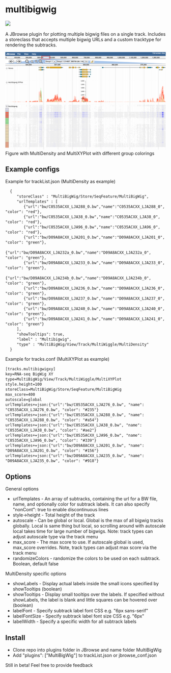 # multibigwig

[![](https://travis-ci.org/elsiklab/multibigwig.svg?branch=master)](https://travis-ci.org/elsiklab/multibigwig)

A JBrowse plugin for plotting multiple bigwig files on a single track. Includes a storeclass
that accepts multiple bigwig URLs and a custom tracktype for rendering the subtracks.


![](img/out.png)
Figure with MultiDensity and MultiXYPlot with different group colorings


## Example configs

Example for trackList.json (MultiDensity as example)

      {
         "storeClass" : "MultiBigWig/Store/SeqFeature/MultiBigWig",
         "urlTemplates" : [
            {"url":"bw/C0535ACXX_LJA288_0.bw","name":"C0535ACXX_LJA288_0", "color": "red"},
            {"url":"bw/C0535ACXX_LJA38_0.bw","name":"C0535ACXX_LJA38_0", "color": "red"},
            {"url":"bw/C0535ACXX_LJA96_0.bw","name":"C0535ACXX_LJA96_0", "color": "red"},
            {"url":"bw/D09A8ACXX_LJA201_0.bw","name":"D09A8ACXX_LJA201_0", "color": "green"},
            {"url":"bw/D09A8ACXX_LJA232a_0.bw","name":"D09A8ACXX_LJA232a_0", "color": "green"},
            {"url":"bw/D09A8ACXX_LJA233_0.bw","name":"D09A8ACXX_LJA233_0", "color": "green"},
            {"url":"bw/D09A8ACXX_LJA234b_0.bw","name":"D09A8ACXX_LJA234b_0", "color": "green"},
            {"url":"bw/D09A8ACXX_LJA236_0.bw","name":"D09A8ACXX_LJA236_0", "color": "green"},
            {"url":"bw/D09A8ACXX_LJA237_0.bw","name":"D09A8ACXX_LJA237_0", "color": "green"},
            {"url":"bw/D09A8ACXX_LJA240_0.bw","name":"D09A8ACXX_LJA240_0", "color": "green"},
            {"url":"bw/D09A8ACXX_LJA241_0.bw","name":"D09A8ACXX_LJA241_0", "color": "green"}
         ],
         "showTooltips": true,
         "label" : "Multibigwig",
         "type" : "MultiBigWig/View/Track/MultiWiggle/MultiDensity"
      }


Example for tracks.conf (MultiXYPlot as example)

    [tracks.multibigwigxy]
    key=RNA-seq BigWig XY
    type=MultiBigWig/View/Track/MultiWiggle/MultiXYPlot
    style.height=100
    storeClass=MultiBigWig/Store/SeqFeature/MultiBigWig
    max_score=400
    autoscale=global
    urlTemplates+=json:{"url":"bw/C0535ACXX_LJA276_0.bw", "name": "C0535ACXX_LJA276_0.bw", "color": "#235"}
    urlTemplates+=json:{"url":"bw/C0535ACXX_LJA288_0.bw", "name": "C0535ACXX_LJA288_0.bw", "color": "#a54"}
    urlTemplates+=json:{"url":"bw/C0535ACXX_LJA38_0.bw", "name": "C0535ACXX_LJA38_0.bw", "color": "#ae2"}
    urlTemplates+=json:{"url":"bw/C0535ACXX_LJA96_0.bw", "name": "C0535ACXX_LJA96_0.bw", "color": "#339"}
    urlTemplates+=json:{"url":"bw/D09A8ACXX_LJA201_0.bw", "name": "D09A8ACXX_LJA201_0.bw", "color": "#156"}
    urlTemplates+=json:{"url":"bw/D09A8ACXX_LJA235_0.bw", "name": "D09A8ACXX_LJA235_0.bw", "color": "#918"}
    


## Options

General options

* urlTemplates - An array of subtracks, containing the url for a BW file, name, and optionally color for subtrack labels. It can also specify "nonCont": true to enable discontinuous lines
* style->height - Total height of the track
* autoscale - Can be global or local. Global is the max of all bigwig tracks globally. Local is same thing but local, so scrolling around with autoscale local takes time for large number of bigwigs. Note: track types can adjust autoscale type via the track menu
* max_score - The max score to use. If autoscale global is used, max_score overrides. Note, track types can adjust max score via the track menu
* randomizeColors - randomize the colors to be used on each subtrack. Boolean, default false


MultiDensity specific options

* showLabels - Display actual labels inside the small icons specified by showTooltips (boolean)
* showTooltips - Display small tooltips over the labels. If specified without showLabels, the label is blank and little squares can be hovered over (boolean)
* labelFont - Specify subtrack label font CSS e.g. "6px sans-serif"
* labelFontSize - Specify subtrack label font size CSS e.g. "6px"
* labelWidth - Specify a specific width for all subtrack labels


## Install

- Clone repo into plugins folder in JBrowse and name folder MultiBigWig
- Add "plugins": ["MultiBigWig"] to trackList.json or jbrowse_conf.json


Still in beta! Feel free to provide feedback
